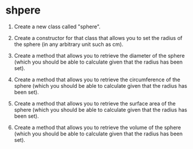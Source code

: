 # shpere

1. Create a new class called "sphere".

2. Create a constructor for that class that allows you to set the radius of the sphere (in any arbitrary unit such as cm).

3. Create a method that allows you to retrieve the diameter of the sphere (which you should be able to calculate given that the radius has been set).

4. Create a method that allows you to retrieve the circumference of the sphere (which you should be able to calculate given that the radius has been set).

5. Create a method that allows you to retrieve the surface area of the sphere (which you should be able to calculate given that the radius has been set).

6. Create a method that allows you to retrieve the volume of the sphere (which you should be able to calculate given that the radius has been set).
